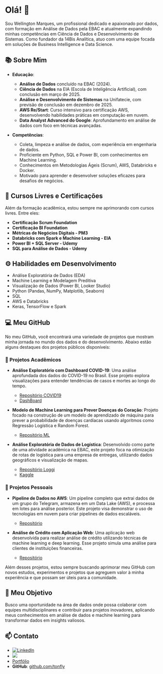 # Olá! 👋

Sou Wellington Marques, um profissional dedicado e apaixonado por dados, com formação em Análise de Dados pela EBAC e atualmente expandindo minhas competências em Ciência de Dados e Desenvolvimento de Sistemas. Como fundador da 14Bis Analítica, atuo com uma equipe focada em soluções de Business Intelligence e Data Science.

## 📚 Sobre Mim

* **Educação**:
  - **Análise de Dados** concluído na EBAC (2024).
  - **Ciência de Dados** na EIA (Escola de Inteligência Artificial), com conclusão em março de 2025.
  - **Análise e Desenvolvimento de Sistemas** na Unifatecie, com previsão de conclusão em dezembro de 2025.
  - **AWS Re/Start**: Curso intensivo para certificação AWS, desenvolvendo habilidades práticas em computação em nuvem.
  - **Data Analyst Advanced do Google**: Aprofundamento em análise de dados com foco em técnicas avançadas.

* **Competências**:
  - Coleta, limpeza e análise de dados, com experiência em engenharia de dados.
  - Proficiente em Python, SQL e Power BI, com conhecimentos em Machine Learning.
  - Conhecimentos em Metodologias Ágeis (Scrum), AWS, Databricks e Docker.
  - Motivado para aprender e desenvolver soluções eficazes para desafios de negócios.

## 📜 Cursos Livres e Certificações

Além da formação acadêmica, estou sempre me aprimorando com cursos livres. Entre eles:
* **Certificação Scrum Foundation**
* **Certificação BI Foundation**
* **Métricas de Negócios Digitais - PM3**
* **Databricks com Spark e Machine Learning - EIA**
* **Power BI + SQL Server - Udemy**
* **SQL para Análise de Dados - Udemy**

## ⚙️ Habilidades em Desenvolvimento

* Análise Exploratória de Dados (EDA)
* Machine Learning e Modelagem Preditiva
* Visualização de Dados (Power BI, Looker Studio)
* Python (Pandas, NumPy, Matplotlib, Seaborn)
* SQL
* AWS e Databricks
* Keras, TensorFlow e Spark

## 💻 Meu GitHub

No meu GitHub, você encontrará uma variedade de projetos que mostram minha jornada no mundo dos dados e do desenvolvimento. Abaixo estão alguns destaques dos projetos públicos disponíveis:

### 🌱 Projetos Acadêmicos

* **Análise Exploratório com Dashboard COVID-19**: Uma análise aprofundada dos dados do COVID-19 no Brasil. Esse projeto explora visualizações para entender tendências de casos e mortes ao longo do tempo.
  - [Repositório COVID19](https://github.com/TonFLY/BRAZIL_COVID-19)
  - [DashBoard](https://lookerstudio.google.com/reporting/09fee03d-e295-42ba-a408-72f7e187a375)

* **Modelo de Machine Learning para Prever Doenças do Coração**: Projeto focado na construção de um modelo de aprendizado de máquina para prever a probabilidade de doenças cardíacas usando algoritmos como Regressão Logística e Random Forest.
  - [Repositório ML](https://github.com/TonFLY/Doencas_do_coracao)

* **Análise Exploratória de Dados de Logística**: Desenvolvido como parte de uma atividade acadêmica na EBAC, este projeto foca na otimização de rotas de logística para uma empresa de entregas, utilizando dados geográficos e visualização de mapas.
  - [Repositório Loggi](https://github.com/TonFLY/Projeto-Loggi-ebac)
  - [Kaggle](https://www.kaggle.com/code/marqu3s/loggi)

### 🌱 Projetos Pessoais

* **Pipeline de Dados no AWS**: Um pipeline completo que extrai dados de um grupo do Telegram, armazena em um Data Lake (AWS), e processa em lotes para análise posterior. Este projeto visa demonstrar o uso de tecnologias em nuvem para criar pipelines de dados escaláveis.
  - [Repositório](https://github.com/TonFLY/pipeline_dados_telegram_aws)

* **Análise de Crédito com Aplicação Web**: Uma aplicação web desenvolvida para realizar análise de crédito utilizando técnicas de machine learning e deep learning. Esse projeto simula uma análise para clientes de instituições financeiras.
  - [Repositório](https://github.com/TonFLY/analise_credito_com_appweb)

Além desses projetos, estou sempre buscando aprimorar meu GitHub com novos estudos, experimentos e projetos que agreguem valor à minha experiência e que possam ser úteis para a comunidade.

## 🎯 Meu Objetivo

Busco uma oportunidade na área de dados onde possa colaborar com equipes multidisciplinares e contribuir para projetos inovadores, aplicando meus conhecimentos em análise de dados e machine learning para transformar dados em insights valiosos.

## 📫 Contato

* [![LinkedIn](https://img.shields.io/badge/LinkedIn-0077B5?style=for-the-badge&logo=linkedin&logoColor=white)](https://www.linkedin.com/in/tonfly/)
* <a href="mailto:contato.wellingtonm@gmail.com"><img src="https://img.shields.io/badge/Gmail-D14836?style=for-the-badge&logo=gmail&logoColor=white" target="_blank"></a>
* [Portfólio](https://wellingtonfly.site/)
* **GitHub**: [github.com/tonfly](https://github.com/tonfly)
